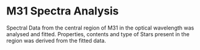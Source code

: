 # M31 Spectra Analysis

Spectral Data from the central region of M31 in the optical wavelength was analysed and fitted. Properties, contents and type of Stars present in the region was derived from the fitted data.
